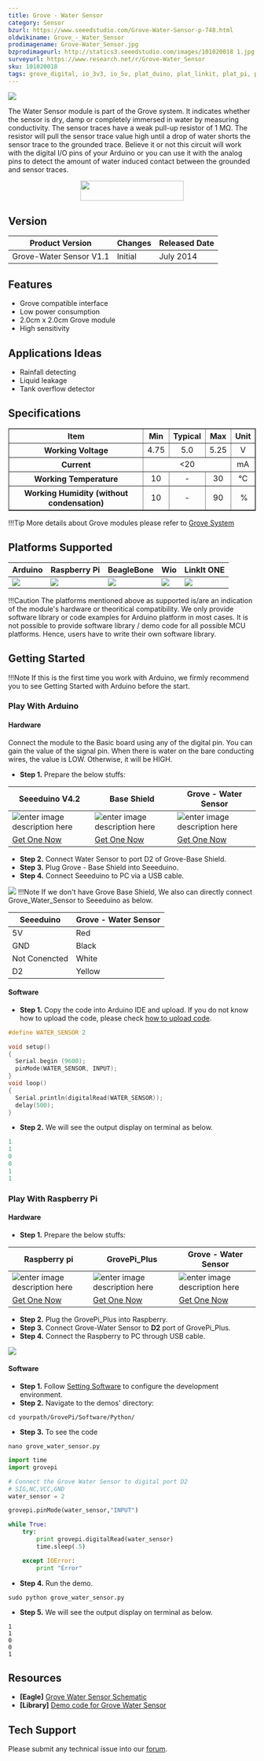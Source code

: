 ```yaml
---
title: Grove - Water Sensor
category: Sensor
bzurl: https://www.seeedstudio.com/Grove-Water-Sensor-p-748.html
oldwikiname: Grove_-_Water_Sensor
prodimagename: Grove-Water_Sensor.jpg
bzprodimageurl: http://statics3.seeedstudio.com/images/101020018 1.jpg
surveyurl: https://www.research.net/r/Grove-Water_Sensor
sku: 101020018
tags: grove_digital, io_3v3, io_5v, plat_duino, plat_linkit, plat_pi, plat_bbg
---
```


![](https://raw.githubusercontent.com/SeeedDocument/Grove-Water_Sensor/master/img/Grove-Water_Sensor_1.png)

The Water Sensor module is part of the Grove system. It indicates whether the sensor is dry, damp or completely immersed in water by measuring conductivity. The sensor traces have a weak pull-up resistor of 1 MΩ. The resistor will pull the sensor trace value high until a drop of water shorts the sensor trace to the grounded trace. Believe it or not this circuit will work with the digital I/O pins of your Arduino or you can use it with the analog pins to detect the amount of water induced contact between the grounded and sensor traces.


<p style="text-align:center"><a href="https://www.seeedstudio.com/Grove-Water-Sensor-p-748.html" target="_blank"><img src="https://raw.githubusercontent.com/SeeedDocument/Seeed-WiKi/master/docs/images/get_one_now_small.png" width="210" height="41"  border=0 /></a></p>

## Version

| Product Version              | Changes                                                                                                                                                                                    | Released Date |
|------------------------------|--------------------------------------------------------------------------------------------------------------------------------------------------------------------------------------------|---------------|
| Grove-Water Sensor V1.1 | Initial                                                                                                                                                                                    | July 2014      |


## Features


- Grove compatible interface
- Low power consumption
- 2.0cm x 2.0cm Grove module
- High sensitivity

## Applications Ideas

- Rainfall detecting
- Liquid leakage
- Tank overflow detector

## Specifications

<table border="1" cellspacing="0" width="80%">
<tr>
<th scope="col">
Item
</th>
<th scope="col">
Min
</th>
<th scope="col">
Typical
</th>
<th scope="col">
Max
</th>
<th scope="col">
Unit
</th>
</tr>
<tr align="center">
<th scope="row">
Working Voltage
</th>
<td>
4.75
</td>
<td>
5.0
</td>
<td>
5.25
</td>
<td>
V
</td>
</tr>
<tr align="center">
<th scope="row">
Current
</th>
<td colspan="3">
&lt;20
</td>
<td>
mA
</td>
</tr>
<tr align="center">
<th scope="row">
Working Temperature
</th>
<td>
10
</td>
<td>
-
</td>
<td>
30
</td>
<td>
℃
</td>
</tr>
<tr align="center">
<th scope="row">
Working Humidity (without condensation)
</th>
<td>
10
</td>
<td>
-
</td>
<td>
90
</td>
<td>
 %
</td>
</tr>
</table>

!!!Tip
    More details about Grove modules please refer to [Grove System](http://wiki.seeedstudio.com/Grove_System/)

## Platforms Supported


| Arduino                                                                                             | Raspberry Pi                                                                                             | BeagleBone                                                                                      | Wio                                                                                               | LinkIt ONE                                                                                         |
|-----------------------------------------------------------------------------------------------------|----------------------------------------------------------------------------------------------------------|-------------------------------------------------------------------------------------------------|---------------------------------------------------------------------------------------------------|----------------------------------------------------------------------------------------------------|
| ![](https://raw.githubusercontent.com/SeeedDocument/wiki_english/master/docs/images/arduino_logo.jpg) | ![](https://raw.githubusercontent.com/SeeedDocument/wiki_english/master/docs/images/raspberry_pi_logo.jpg) | ![](https://raw.githubusercontent.com/SeeedDocument/wiki_english/master/docs/images/bbg_logo.jpg) | ![](https://raw.githubusercontent.com/SeeedDocument/wiki_english/master/docs/images/wio_logo.jpg) | ![](https://raw.githubusercontent.com/SeeedDocument/wiki_english/master/docs/images/linkit_logo.jpg) |

!!!Caution
    The platforms mentioned above as supported is/are an indication of the module's hardware or theoritical compatibility. We only provide software library or code examples for Arduino platform in most cases. It is not possible to provide software library / demo code for all possible MCU platforms. Hence, users have to write their own software library.


## Getting Started

!!!Note
    If this is the first time you work with Arduino, we firmly recommend you to see Getting Started with Arduino before the start.

### Play With Arduino

#### Hardware

Connect the module to the Basic board using any of the digital pin. You can gain the value of the signal pin. When there is water on the bare conducting wires, the value is LOW. Otherwise, it will be HIGH.

- **Step 1.** Prepare the below stuffs:

| Seeeduino V4.2 | Base Shield|  Grove - Water Sensor |
|--------------|-------------|-----------------|
|![enter image description here](https://raw.githubusercontent.com/SeeedDocument/Grove_Light_Sensor/master/images/gs_1.jpg)|![enter image description here](https://raw.githubusercontent.com/SeeedDocument/Grove_Light_Sensor/master/images/gs_4.jpg)|![enter image description here](https://raw.githubusercontent.com/SeeedDocument/Grove-Water_Sensor/master/img/Grove-Water_Sensor_small.png)|
|[Get One Now](http://www.seeedstudio.com/Seeeduino-V4.2-p-2517.html)|[Get One Now](https://www.seeedstudio.com/Base-Shield-V2-p-1378.html)|[Get One Now](https://www.seeedstudio.com/Grove-Water-Sensor-p-748.html)|

- **Step 2.** Connect Water Sensor to port D2 of Grove-Base Shield.
- **Step 3.** Plug Grove - Base Shield into Seeeduino.
- **Step 4.** Connect Seeeduino to PC via a USB cable.

![](https://raw.githubusercontent.com/SeeedDocument/Grove-Water_Sensor/master/img/3.jpg)
!!!Note
	If we don't have Grove Base Shield, We also can directly connect Grove_Water_Sensor to Seeeduino as below.

| Seeeduino       | Grove - Water Sensor |
|---------------|-------------------------|
| 5V           | Red                     |
| GND           | Black                   |
| Not Conencted | White                   |
| D2            | Yellow                  |

#### Software
- **Step 1.** Copy the code into Arduino IDE and upload. If you do not know how to upload the code, please check [how to upload code](http://wiki.seeedstudio.com/Upload_Code/).

```c
#define WATER_SENSOR 2

void setup()
{
  Serial.begin (9600);
  pinMode(WATER_SENSOR, INPUT);
}
void loop()
{
  Serial.println(digitalRead(WATER_SENSOR));
  delay(500);
}

```
- **Step 2.** We will see the output display on terminal as below.

```c
1
1
0
0
1
1
```

### Play With Raspberry Pi

#### Hardware

- **Step 1.** Prepare the below stuffs:

| Raspberry pi | GrovePi_Plus | Grove - Water Sensor |
|--------------|-------------|-----------------|
|![enter image description here](https://github.com/SeeedDocument/wiki_english/raw/master/docs/images/rasp.jpg)|![enter image description here](https://github.com/SeeedDocument/wiki_english/raw/master/docs/images/Grovepi%2B.jpg)|![enter image description here](https://raw.githubusercontent.com/SeeedDocument/Grove-Water_Sensor/master/img/Grove-Water_Sensor_small.png)|
|[Get One Now](https://www.seeedstudio.com/Raspberry-Pi-3-Model-B-p-2625.html)|[Get One Now](https://www.seeedstudio.com/GrovePi%2B-p-2241.html)|[Get One Now](https://www.seeedstudio.com/Grove-Water-Sensor-p-748.html)|


- **Step 2.** Plug the GrovePi_Plus into Raspberry.
- **Step 3.** Connect Grove-Water Sensor to **D2** port of GrovePi_Plus.
- **Step 4.** Connect the Raspberry to PC through USB cable.

![](https://raw.githubusercontent.com/SeeedDocument/Grove-Water_Sensor/master/img/7.jpg)
#### Software

- **Step 1.** Follow [Setting Software](https://www.dexterindustries.com/GrovePi/get-started-with-the-grovepi/setting-software/) to configure the development environment.
- **Step 2.** Navigate to the demos' directory:

```
cd yourpath/GrovePi/Software/Python/
```

-	**Step 3.** To see the code

```
nano grove_water_sensor.py
```

```python
import time
import grovepi

# Connect the Grove Water Sensor to digital port D2
# SIG,NC,VCC,GND
water_sensor = 2

grovepi.pinMode(water_sensor,"INPUT")

while True:
    try:
        print grovepi.digitalRead(water_sensor)
        time.sleep(.5)

    except IOError:
        print "Error"
```

-	**Step 4.** Run the demo.

```
sudo python grove_water_sensor.py
```

- **Step 5.** We will see the output display on terminal as below.

```
1
1
0
0
1
```

## Resources

- **[Eagle]** [Grove Water Sensor Schematic](https://raw.githubusercontent.com/SeeedDocument/Grove-Water_Sensor/master/res/Water_sensor.zip)
- **[Library]** [Demo code for Grove Water Sensor](https://github.com/Seeed-Studio/Grove_Water_Sensor)

<!-- This Markdown file was created from http://wiki.seeedstudio.com/Grove-Water_Sensor/ -->

## Tech Support
Please submit any technical issue into our [forum](http://forum.seeedstudio.com/). 
